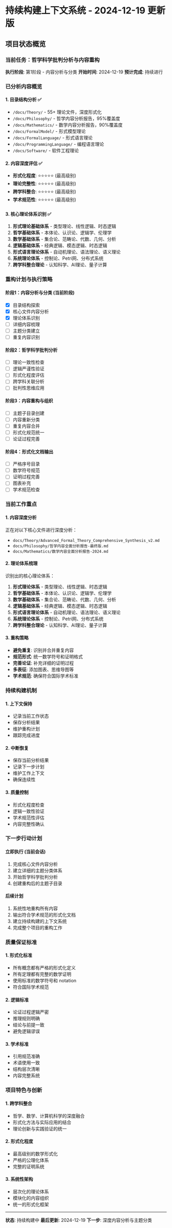 # 持续构建上下文系统 - 2024-12-19 更新版

## 项目状态概览

### 当前任务：哲学科学批判分析与内容重构

**执行阶段**: 第1阶段 - 内容分析与分类
**开始时间**: 2024-12-19
**预计完成**: 持续进行

### 已分析内容概览

#### 1. 目录结构分析 ✅

- `/docs/Theory/` - 55+ 理论文件，深度形式化
- `/docs/Philosophy/` - 哲学内容分析报告，95%覆盖度
- `/docs/Mathematics/` - 数学内容分析报告，90%覆盖度
- `/docs/FormalModel/` - 形式模型理论
- `/docs/FormalLanguage/` - 形式语言理论
- `/docs/ProgrammingLanguage/` - 编程语言理论
- `/docs/Software/` - 软件工程理论

#### 2. 内容深度评估 ✅

- **形式化程度**: ⭐⭐⭐⭐⭐ (最高级别)
- **理论完整性**: ⭐⭐⭐⭐⭐ (最高级别)
- **跨学科整合**: ⭐⭐⭐⭐⭐ (最高级别)
- **学术规范性**: ⭐⭐⭐⭐⭐ (最高级别)

#### 3. 核心理论体系识别 ✅

1. **形式理论基础体系** - 类型理论、线性逻辑、时态逻辑
2. **哲学基础体系** - 本体论、认识论、逻辑学、伦理学
3. **数学基础体系** - 集合论、范畴论、代数、几何、分析
4. **逻辑基础体系** - 经典逻辑、模态逻辑、时态逻辑
5. **形式语言理论体系** - 自动机理论、语法理论、语义理论
6. **系统理论体系** - 控制论、Petri网、分布式系统
7. **跨学科整合理论** - 认知科学、AI理论、量子计算

### 重构计划与执行策略

#### 阶段1：内容分析与分类 (当前阶段)

- [x] 目录结构探索
- [x] 核心文件内容分析
- [x] 理论体系识别
- [ ] 详细内容梳理
- [ ] 主题分类建立
- [ ] 重复内容识别

#### 阶段2：哲学科学批判分析

- [ ] 理论一致性检查
- [ ] 逻辑严谨性验证
- [ ] 形式化程度评估
- [ ] 跨学科关联分析
- [ ] 批判性思维应用

#### 阶段3：内容重构与组织

- [ ] 主题子目录创建
- [ ] 内容重新分类
- [ ] 重复内容合并
- [ ] 形式化规范统一
- [ ] 论证过程完善

#### 阶段4：形式化文档输出

- [ ] 严格序号目录
- [ ] 数学符号规范
- [ ] 证明过程完善
- [ ] 图表补充
- [ ] 学术规范检查

### 当前工作重点

#### 1. 内容深度分析

正在对以下核心文件进行深度分析：

- `docs/Theory/Advanced_Formal_Theory_Comprehensive_Synthesis_v2.md`
- `docs/Philosophy/哲学内容全面分析报告-最终版.md`
- `docs/Mathematics/数学内容全面分析报告-2024.md`

#### 2. 理论体系梳理

识别出的核心理论体系：

1. **形式理论体系** - 类型理论、线性逻辑、时态逻辑
2. **哲学基础体系** - 本体论、认识论、逻辑学、伦理学
3. **数学基础体系** - 集合论、范畴论、代数、几何、分析
4. **逻辑基础体系** - 经典逻辑、模态逻辑、时态逻辑
5. **形式语言理论体系** - 自动机理论、语法理论、语义理论
6. **系统理论体系** - 控制论、Petri网、分布式系统
7. **跨学科整合理论** - 认知科学、AI理论、量子计算

#### 3. 重构策略

- **避免重复**: 识别并合并重复内容
- **规范形式**: 统一数学符号和证明格式
- **完善论证**: 补充详细的证明过程
- **多表征**: 添加图表、思维导图等
- **学术规范**: 确保符合国际学术标准

### 持续构建机制

#### 1. 上下文保持

- 记录当前工作状态
- 保存分析结果
- 维护重构计划
- 跟踪完成进度

#### 2. 中断恢复

- 保存当前分析结果
- 记录下一步计划
- 维护工作上下文
- 确保连续性

#### 3. 质量控制

- 形式化程度检查
- 逻辑一致性验证
- 学术规范性评估
- 内容完整性确认

### 下一步行动计划

#### 立即执行 (当前会话)

1. 完成核心文件内容分析
2. 建立详细的主题分类体系
3. 开始哲学科学批判分析
4. 创建重构后的主题子目录

#### 后续计划

1. 系统性地重构所有内容
2. 输出符合学术规范的形式化文档
3. 建立持续构建的上下文系统
4. 完成整个项目的重构工作

### 质量保证标准

#### 1. 形式化标准

- 所有概念都有严格的形式化定义
- 所有定理都有完整的数学证明
- 使用标准的数学符号和 notation
- 符合国际学术规范

#### 2. 逻辑标准

- 论证过程逻辑严密
- 推理规则明确
- 结论与前提一致
- 避免逻辑谬误

#### 3. 学术标准

- 引用规范准确
- 术语使用一致
- 结构层次清晰
- 内容完整系统

### 项目特色与创新

#### 1. 跨学科整合

- 哲学、数学、计算机科学的深度融合
- 形式化方法与实际应用的结合
- 理论创新与实践验证的统一

#### 2. 形式化程度

- 最高级别的数学形式化
- 严格的公理化体系
- 完整的证明系统

#### 3. 系统性架构

- 层次化的理论体系
- 模块化的内容组织
- 统一的形式化框架

---

**状态**: 持续构建中
**最后更新**: 2024-12-19
**下一步**: 深度内容分析与主题分类

